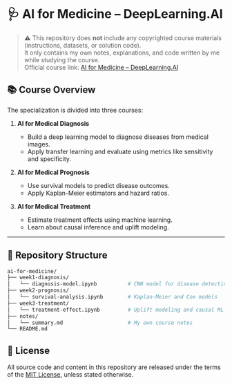 # 🩺 AI for Medicine – DeepLearning.AI

> ⚠️ This repository does **not** include any copyrighted course materials (instructions, datasets, or solution code).  
> It only contains my own notes, explanations, and code written by me while studying the course.  
> Official course link: [AI for Medicine – DeepLearning.AI](https://www.deeplearning.ai/courses/ai-for-medicine-specialization/)

## 📚 Course Overview

The specialization is divided into three courses:

1. **AI for Medical Diagnosis**
   - Build a deep learning model to diagnose diseases from medical images.
   - Apply transfer learning and evaluate using metrics like sensitivity and specificity.

2. **AI for Medical Prognosis**
   - Use survival models to predict disease outcomes.
   - Apply Kaplan-Meier estimators and hazard ratios.

3. **AI for Medical Treatment**
   - Estimate treatment effects using machine learning.
   - Learn about causal inference and uplift modeling.

---

## 📂 Repository Structure

```bash
ai-for-medicine/
├── week1-diagnosis/
│   └── diagnosis-model.ipynb          # CNN model for disease detection
├── week2-prognosis/
│   └── survival-analysis.ipynb        # Kaplan-Meier and Cox models
├── week3-treatment/
│   └── treatment-effect.ipynb         # Uplift modeling and causal ML
├── notes/
│   └── summary.md                     # My own course notes
└── README.md
```
## 📄 License

All source code and content in this repository are released under the terms of the [MIT License](./LICENSE.md), unless stated otherwise.
